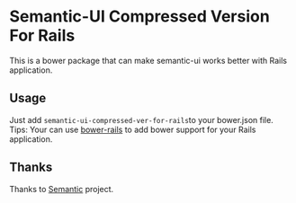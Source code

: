 # Semantic-UI Compressed Version For Rails

This is a bower package that can make semantic-ui works better with Rails
application.

## Usage
Just add `semantic-ui-compressed-ver-for-rails`to your bower.json file.
Tips: Your can use [bower-rails](https://github.com/42dev/bower-rails) to add
bower support for your Rails application.

## Thanks
Thanks to [Semantic](http://semantic-ui.com/) project.

